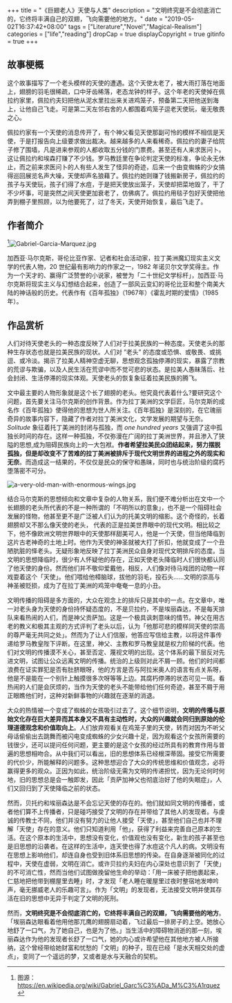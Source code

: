 +++
title = "《巨翅老人》天使与人类"
description = "文明终究是不会彻底消亡的，它终将丰满自己的双翅，飞向需要他的地方。"
date = "2019-05-02T16:37:42+08:00"
tags = ["Literature","Novel","Magical-Realism"]
categories = ["life","reading"]
dropCap = true
displayCopyright = true
gitinfo = true
+++

## 故事梗概

这个故事描写了一个老头模样的天使的遭遇。这个天使太老了，被大雨打落在地面上，翅膀的羽毛很稀疏，口中牙齿稀落，老态龙钟的样子。这个年老的天使掉在佩拉约家里，佩拉约夫妇把他从泥水里拉出来关进鸡笼子，预备第二天把他送到海上，让他自己飞走。可是第二天左邻右舍的人都围着鸡笼子逗老天使玩，毫无敬畏之心。

佩拉约家有一个天使的消息传开了，有个神父看见天使那副可怜的模样不相信是天使，于是打报告向上级要求做出裁决。越来越多的人来看稀奇。佩拉约的妻子给院子修了围墙，凡是进来参观的人都收取五分钱的门票费。甚至还有人来求医问卜。这让佩拉约和埃森打赚了不少钱。罗马教廷里在争论判定天使的标准，争论永无休止，而之前来求医问卜的人有些人发生了怪异的奇迹，后来一个由变蜘蛛的少女搞得巡回展览名声大噪，天使却声名狼藉了。佩拉约她则赚了钱搬新房子，佩拉约的孩子与天使玩，孩子们得了水痘，于是把天使放出笼子，天使却把菜地毁了，干了不少坏事，可是突然之间天使更加衰老了，仿佛病了。佩拉约用毯子包好天使把他弄到棚子里照顾，以为他要死了，过了冬天，天使开始恢复，最后飞走了。

## 作者简介

[^1]![Gabriel-Garcia-Marquez.jpg](/images/Gabriel-Garcia-Marquez.jpg "加西亚·马尔克斯")

加西亚·马尔克斯，哥伦比亚作家、记者和社会活动家，拉丁美洲魔幻现实主义文学的代表人物，20 世纪最有影响力的作家之一，1982 年诺贝尔文学奖得主。作为一个天才的、赢得广泛赞誉的小说家，被誉为「二十世纪文学标杆」，加西亚·马尔克斯将现实主义与幻想结合起来，创造了一部风云变幻的哥伦比亚和整个南美大陆的神话般的历史。代表作有《百年孤独》（1967年）《霍乱时期的爱情》（1985年）。

## 作品赏析

人们对待天使老头的一种态度反映了人们对于拉美民族的一种态度。天使老头的那种生存状态也就是拉美民族的现状。人们对 ”老头” 的态度或恐惧、或敬畏、或挑逗、或冷淡。揭示了拉美人精神空虚无聊，思想观念孤独停滞的现实，暴露了宗教的荒谬与欺骗，以及人民生活在荒谬中而不觉可悲的状态。是拉美人愚昧落后、社会封闭、生活停滞的现实体观。天使老头的恢复象征着拉美民族的腾飞。

文中最主要的人物形象就是这个长了翅膀的老头。他究竟代表着什么?要研究这个问题，首先要关注马尔克斯的创作背景。作为拉丁美洲的文学巨匠，马尔克斯的成名作《百年孤独》使得他的思想为世人所关注。《百年孤独》是深刻的，在它瑰丽奇异的故事内容下，隐藏了作者对拉丁美洲文化，文学发展的期望与无奈。*Solitude* 象征着托丁美洲的封闭与孤独，而 *one hundred years* 又强调了这中孤独长时间的存在。这样一种孤独，不仅弥漫在广阔的拉丁美洲世界，并且渗入了狭隘的思想,成为阻碍民族向上的一大包袱。**作者希望拉美民众团结起来，努力摆脱孤独，但是却改变不了苦难的拉丁美洲被排斥于现代文明世界的进程之外的现实和无奈**。而造成这一结果的，不仅仅是民众的保守和愚昧，同时也与统治阶级的腐朽堕落密不可分。

![a-very-old-man-with-enormous-wings.jpg](/images/a-very-old-man-with-enormous-wings.jpg "巨翅老人")

结合马尔克斯的思想倾向和文章中复杂的人物关系，我们便不难分析出在文中一个长翅膀的老头所代表的不是一种所谓的「不明所以的意象」，也不是一个阻碍社会发展的怪物，他甚至更不是广泛被人们认为的托美文明的缩影。这个奇怪的，长着翅膀却又不那么像天使的老头， 代表的正是拉美世界眼中的现代文明。相比较之下，他不像欧洲文明世界眼中的天使那样甜美可人，他是一个天使，但当他降临到这片古老神奇的土地上时。他作为天使的神圣就被大打了折扣，他就变成了一个丑陋肮脏的怿老头。无疑形象地反映了拉丁美洲民众自身对现代文明排斥的态度。当文明的思想降临时，很少有人怀疑他的存在，正如天使老头降临时人们很快都认同了他天使的身份。然而他们并不敬仰爱戴他，相反，人们像对待马戏团的动物一样戏耍着这个「天使」。他们喂给他樟脑球，拔他的羽毛，投石头……文明的崇高与神圣被贬损，成为了在拉丁美洲的鸡笼中奄奄一息的小丑。

文明传播的阻碍是多方面的，大众在观念上的排斥只是其中的一点。在文章中，唯一对老头身为天使的身份持怀疑态度的，不是贝拉约，不是埃丽森达，不是每天排队来看热闹的人们，而是神父贡萨加。这是一个极具讽刺意味的情节。神父在用古老的教义和极其主观的方式评判了老头以后，认为「他那可悲的模样同天使的崇高的尊严毫无共同之处」。然而为了让人们信服，他答应写信给主教，以将这件事传递给罗马教皇陛下评断。在这里，神父、主教和罗马教皇就是权力阶梯的代表。他们对文明的传播漠不关心，甚至否定、蔑视文明的出现。这个体系的最下层反对先进文明，试图让公众远离文明的传播。统治的上级则对此不屑一顾。他们的时间都浪费在证实罪犯是否有肚脐眼呀，他的方言是否与阿拉米奥人的语言有点关系呀，他是不是能在一个别针上触摸很多次呀等等上边。其腐朽停滞的状态可见一斑。看热闹的人们是会厌烦的，当作为天使的老头不能带给他们任何奇迹，甚至不屑于用正眼瞧他们时，这种对新鲜事物的兴趣就在逐渐的消退。

大众的热情被一个变成了蜘蛛的女孩吸引过去了。这个细节说明，**文明的传播与原始文化存在巨大差异而其本身又不具有主动性时，大众的兴趣就会同归到原始的伦理道德观念和价值取向上**。人们放弃观看关在鸡笼子里的天使，转而对因为不听父母话偷偷出去跳舞而被闪电变成蜘蛛的少女兴趣十足，因为观看这个女孩所需要的钱很少，还可以提问任何问题，更主要的是这个女孩的经过所具有的教育作用与普遍的思想相吻合。从中我们可以看出，旧的思想体系已经根深蒂固。接受它所需要的代价少，所能解释的问题多。这种思想迎合了大众的传统思维和价值观念，必将赢得更多的观众。正因为如此，统治阶级无需为文明的传递担忧，因为无论何时何地，旧的思想总是会一触即发，因此「贡萨加神父也彻底治好了他的失眠症」，人们又回归到了天使降临之前的状态。

然而，贝托约和埃丽森达是不会忘记天使的存在的。他们就如同文明的传播者，或者他们算不上传播者，只是碰巧接受了文明的存在并带给了其他人的发现者。与虔诚的传教士不同，他们并没有努力的让他人接受「天使」，甚至他们自己也并不理解「天使」存在的意义。他们只知道利用「他」，获得了利益来完善自己原本的生活。在这个原本的生活中，思想没有变化，价值观也没有变化，新生的孩子甚至也是旧思想的沿袭者。在这样的生活中，连天使也得了水痘这个凡人的病。文明没有在思想上影响他们，却连自身也受到旧体系旧思想的传染。在自身逐渐被同化的过程中，天使在虚弱，文明在消亡。或许贝拉约夫妇在内心深处也意识到了「天使」的不可消亡性，然而当他们试图做挽留他生命的举动：「用一床被子把他裹起来，仁慈地把他带到棚屋里去睡」时，才发现「老人睡在暖屋里过夜时整宿地发呻吟声，毫无挪威老人的乐趣可言」。作为「文明」的发现者，无法接受文明并使其存活在旧的思想中无异于判定了文明的死刑。

然而，**文明终究是不会彻底消亡的，它终将丰满自己的双翅，飞向需要他的地方**。「埃丽森达眼看着他用他那兀鹰的翅膀扇动着，飞过最后一排房子的上空。她放心地舒了一口气，为了她自己，也是为了他。」当生活中的障碍物消逝的那一刻，埃丽森达作为他的发现者长舒了一口气，她的内心或许希望他在其他地方被人所接纳，这个曾经带给她财富和忧愁的「文明」的种子，现在已经「是水天相交处的虚点」，变同了一个遥远的梦，又或者是水与天融合的契机。

[^1]: 图源：<https://en.wikipedia.org/wiki/Gabriel_Garc%C3%ADa_M%C3%A1rquez>